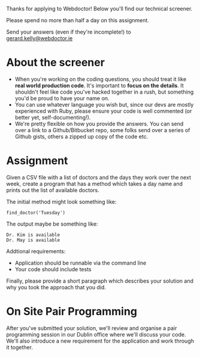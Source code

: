 Thanks for applying to Webdoctor! Below you'll find our technical screener.

Please spend no more than half a day on this assignment. 

Send your answers (even if they're incomplete!) to gerard.kelly@webdoctor.ie

# About the screener

- When you're working on the coding questions, you should treat it like **real world production code**. It's important to **focus on the details**. It shouldn't feel like code you've hacked together in a rush, but something you'd be proud to have your name on.
- You can use whatever language you wish but, since our devs are mostly experienced with Ruby, please ensure your code is well commented (or better yet, self-documenting!).
- We're pretty flexible on how you provide the answers. You can send over a link to a Github/Bitbucket repo, some folks send over a series of Github gists, others a zipped up copy of the code etc.

# Assignment

Given a CSV file with a list of doctors and the days they work over the next week, create a program that has a method which takes a day name and prints out the list of available doctors.

The initial method might look something like:

```
find_doctor('Tuesday')
```

The output maybe be something like:

```
Dr. Kim is available
Dr. May is available
```

Addtional requirements:

* Application should be runnable via the command line
* Your code should include tests 

Finally, please provide a short paragraph which describes your solution and why you took the approach that you did.

# On Site Pair Programming

After you've submitted your solution, we'll review and organise a pair programming session in our Dublin office where we'll discuss your code. We'll also introduce a new requirement for the application and work through it together. 
